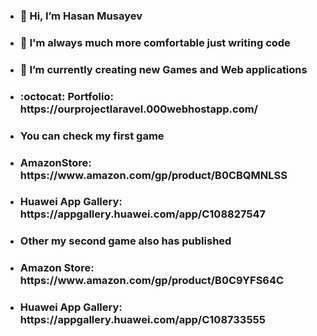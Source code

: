 - <h3>👋 Hi, I’m Hasan Musayev </h3>
- <h3>👀 I'm always much more comfortable just writing code </h3>
- <h3>🌱 I’m currently creating new Games and Web applications </h3>
- <h3> :octocat: Portfolio: https://ourprojectlaravel.000webhostapp.com/</h3>
- <h3>You can check my first game </h3>
- <h3> AmazonStore: https://www.amazon.com/gp/product/B0CBQMNLSS </h3>
- <h3> Huawei App Gallery: https://appgallery.huawei.com/app/C108827547 </h3>
- <h3> Other my second game also has published</h3>
- <h3> Amazon Store:  https://www.amazon.com/gp/product/B0C9YFS64C</h3>
- <h3> Huawei App Gallery: https://appgallery.huawei.com/app/C108733555 </h3>

<!---
hsmyv/hsmyv is a ✨ special ✨ repository because its `README.md` (this file) appears on your GitHub profile.
You can click the Preview link to take a look at your changes.
--->
